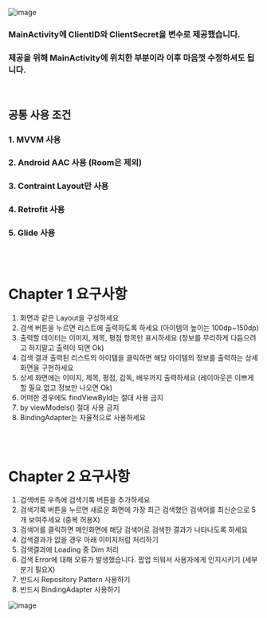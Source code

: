 ![image](https://user-images.githubusercontent.com/66408194/134773279-98695b2a-a5c9-499c-8e32-d2336a378fba.png)
### MainActivity에 ClientID와 ClientSecret을 변수로 제공했습니다.
### 제공을 위해 MainActivity에 위치한 부분이라 이후 마음껏 수정하셔도 됩니다.

<br>

## 공통 사용 조건
### 1. MVVM 사용
### 2. Android AAC 사용 (Room은 제외)
### 3. Contraint Layout만 사용
### 4. Retrofit 사용
### 5. Glide 사용

<br>

<br>

# Chapter 1 요구사항 

1. 화면과 같은 Layout을 구성하세요
2. 검색 버튼을 누르면 리스트에 출력하도록 하세요 (아이템의 높이는 100dp~150dp)
3. 출력할 데이터는 이미지, 제목, 평점 항목만 표시하세요 (정보를 무리하게 다듬으려고 하지말고 출력이 되면 Ok)
4. 검색 결과 출력된 리스트의 아이템을 클릭하면 해당 아이템의 정보를 출력하는 상세 화면을 구현하세요
5. 상세 화면에는 이미지, 제목, 평점, 감독, 배우까지 출력하세요 (레이아웃은 이쁘게할 필요 없고 정보만 나오면 Ok)
6. 어떠한 경우에도 findViewById는 절대 사용 금지
7. by viewModels() 절대 사용 금지
8. BindingAdapter는 자율적으로 사용하세요

<br>

<br>

# Chapter 2 요구사항

1. 검색버튼 우측에 검색기록 버튼을 추가하세요
2. 검색기록 버튼을 누르면 새로운 화면에 가장 최근 검색했던 검색어를 최신순으로 5개 보여주세요 (중복 허용X)
3. 검색어를 클릭하면 메인화면에 해당 검색어로 검색한 결과가 나타나도록 하세요
4. 검색결과가 없을 경우 아래 이미지처럼 처리하기
5. 검색결과에 Loading 중 Dim 처리
6. 검색 Error에 대해 오류가 발생했습니다. 팝업 띄워서 사용자에게 인지시키기 (세부 분기 필요X)
7. 반드시 Repository Pattern 사용하기
8. 반드시 BindingAdapter 사용하기

![image](https://user-images.githubusercontent.com/66408194/134773785-9acae64f-effd-4a8c-be70-08fb1f5cce56.png)
